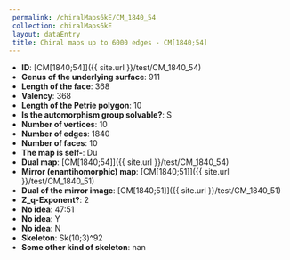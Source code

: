 ```yaml
--- 
 permalink: /chiralMaps6kE/CM_1840_54 
 collection: chiralMaps6kE
 layout: dataEntry
 title: Chiral maps up to 6000 edges - CM[1840;54]
---
```


- **ID**: [CM[1840;54]]({{ site.url }}/test/CM_1840_54)
- **Genus of the underlying surface**: 911
- **Length of the face**: 368
- **Valency**: 368
- **Length of the Petrie polygon**: 10
- **Is the automorphism group solvable?**: S
- **Number of vertices**: 10
- **Number of edges**: 1840
- **Number of faces**: 10
- **The map is self-**: Du
- **Dual map**: [CM[1840;54]]({{ site.url }}/test/CM_1840_54)
- **Mirror (enantihomorphic) map**: [CM[1840;51]]({{ site.url }}/test/CM_1840_51)
- **Dual of the mirror image**: [CM[1840;51]]({{ site.url }}/test/CM_1840_51)
- **Z_q-Exponent?**: 2
- **No idea**:  47:51
- **No idea**: Y
- **No idea**: N
- **Skeleton**: Sk(10;3)^92
- **Some other kind of skeleton**: nan
